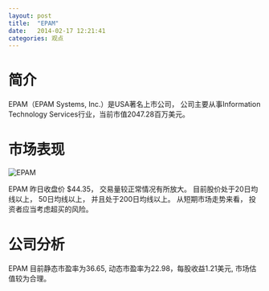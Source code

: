 ```yaml
---
layout: post
title:  "EPAM"
date:   2014-02-17 12:21:41
categories: 观点
---
```


# 简介
EPAM（EPAM Systems, Inc.）是USA著名上市公司，
公司主要从事Information Technology Services行业，当前市值2047.28百万美元。

# 市场表现

![EPAM](http://finviz.com/chart.ashx?t=EPAM&ty=c&ta=1&p=d&s=l)

EPAM 昨日收盘价 $44.35，
交易量较正常情况有所放大。
目前股价处于20日均线以上，
50日均线以上，
并且处于200日均线以上。
从短期市场走势来看，
投资者应当考虑超买的风险。

# 公司分析
EPAM 目前静态市盈率为36.65, 动态市盈率为22.98，每股收益1.21美元,
市场估值较为合理。
